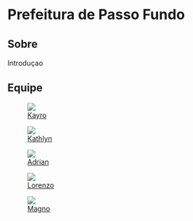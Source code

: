 # Prefeitura de Passo Fundo

## Sobre

Introduçao
## Equipe

<div class="container">
	<div class="row">
        <div class="col-4">
            <figure class="figure">
                <a href="https://github.com/kayrocesar"><img class="figure-img img-fluid img-thumbnail rounded-circle" src="https://avatars.githubusercontent.com/u/39713656?v=4"><figcaption class="figure-caption text-center"> Kayro </figcaption></a>
            </figure>
		</div>
		<div class="col-4">
            <figure class="figure">
                <a href="https://github.com/klmurussi">
                    <img class="figure-img img-fluid img-thumbnail rounded-circle" src="https://avatars.githubusercontent.com/u/52364259?v=4">
                    <figcaption class="figure-caption text-center"> Kathlyn </figcaption>
                </a>
            </figure>
		</div>
		<div class="col-4">
            <figure class="figure">
			    <a href="https://github.com/SwampTG"><img class="figure-img img-fluid img-thumbnail rounded-circle" src="https://avatars.githubusercontent.com/u/66492055?v=4">
                <figcaption class="figure-caption text-center"> Adrian <figcaption></a>
            </figure>
		</div>
	</div>
	<div class="row justify-content-center">
		<div class="col-4">
            <figure class="figure">
			    <a href="https://github.com/lorenzo7377"><img src="https://avatars.githubusercontent.com/u/54644579?v=4" class="figure-img img-fluid img-thumbnail rounded-circle"><figcaption class="figure-caption text-center"> Lorenzo </figcaption></a>
            </figure>
		</div>
		<div class="col-4">
            <figure class="figure">
			    <a href="https://github.com/magnluiz"><img class="figure-img img-fluid img-thumbnail rounded-circle" src="https://avatars.githubusercontent.com/u/55704216?v=4"><figcaption class="figure-caption text-center"> Magno </figcaption></a>
            </figure>
		</div>
	</div>
</div>

